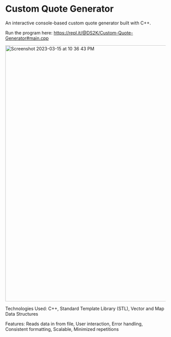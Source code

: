 # Custom Quote Generator
An interactive console-based custom quote generator built with C++.

Run the program here: https://repl.it/@DS2K/Custom-Quote-Generator#main.cpp

<img width="806" alt="Screenshot 2023-03-15 at 10 36 43 PM" src="https://user-images.githubusercontent.com/60281799/225507803-46d15828-0650-4e7e-9307-13783a1fb660.png">

Technologies Used:
C++, Standard Template Library (STL), Vector and Map Data Structures

Features:
Reads data in from file, User interaction, Error handling, Consistent formatting, Scalable, Minimized repetitions

